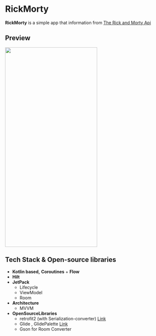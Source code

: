 # RickMorty

**RickMorty** is a simple app that information from [The Rick and Morty Api]("https://rickandmortyapi.com/")

## Preview

<div>
<img src="https://github.com/SSong-develop/RickAndMorty/blob/stateflow/art/preview.gif" width="300" height="650"/>
</div>


## Tech Stack & Open-source libraries

- **Kotlin based,** **Coroutines** + **Flow** 
- **Hilt** 
- **JetPack**
  - Lifecycle
  - ViewModel
  - Room
- **Architecture**
  - MVVM
- **OpenSourceLibraries**
  - retrofit2 (with Serialization-converter) [Link](https://github.com/JakeWharton/retrofit2-kotlinx-serialization-converter)
  - Glide , GlidePalette [Link](https://github.com/bumptech/glide)
  - Gson for Room Converter

